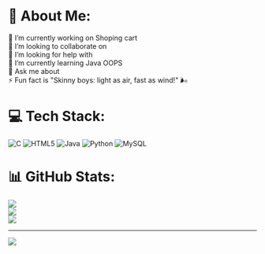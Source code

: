 # 💫 About Me:
🔭 I’m currently working on Shoping cart<br>👯 I’m looking to collaborate on<br>🤝 I’m looking for help with<br>🌱 I’m currently learning Java OOPS<br>💬 Ask me about<br>⚡ Fun fact is "Skinny boys: light as air, fast as wind!" 🌬️


# 💻 Tech Stack:
![C](https://img.shields.io/badge/c-%2300599C.svg?style=for-the-badge&logo=c&logoColor=white) ![HTML5](https://img.shields.io/badge/html5-%23E34F26.svg?style=for-the-badge&logo=html5&logoColor=white) ![Java](https://img.shields.io/badge/java-%23ED8B00.svg?style=for-the-badge&logo=openjdk&logoColor=white) ![Python](https://img.shields.io/badge/python-3670A0?style=for-the-badge&logo=python&logoColor=ffdd54) ![MySQL](https://img.shields.io/badge/mysql-4479A1.svg?style=for-the-badge&logo=mysql&logoColor=white)
# 📊 GitHub Stats:
![](https://github-readme-stats.vercel.app/api?username=Sandeep6771&theme=dark&hide_border=false&include_all_commits=true&count_private=true)<br/>
![](https://nirzak-streak-stats.vercel.app/?user=Sandeep6771&theme=dark&hide_border=false)<br/>
![](https://github-readme-stats.vercel.app/api/top-langs/?username=Sandeep6771&theme=dark&hide_border=false&include_all_commits=true&count_private=true&layout=compact)

---
[![](https://visitcount.itsvg.in/api?id=Sandeep6771&icon=0&color=0)](https://visitcount.itsvg.in)

<!-- Proudly created with GPRM ( https://gprm.itsvg.in ) -->
